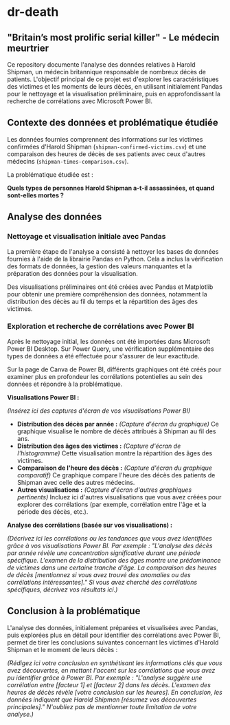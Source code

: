# dr-death

## "Britain’s most prolific serial killer" - Le médecin meurtrier

Ce repository documente l'analyse des données relatives à Harold Shipman, un médecin britannique responsable de nombreux décès de patients. L'objectif principal de ce projet est d'explorer les caractéristiques des victimes et les moments de leurs décès, en utilisant initialement Pandas pour le nettoyage et la visualisation préliminaire, puis en approfondissant la recherche de corrélations avec Microsoft Power BI.

## Contexte des données et problématique étudiée

Les données fournies comprennent des informations sur les victimes confirmées d'Harold Shipman (`shipman-confirmed-victims.csv`) et une comparaison des heures de décès de ses patients avec ceux d'autres médecins (`shipman-times-comparison.csv`).

La problématique étudiée est :

**Quels types de personnes Harold Shipman a-t-il assassinées, et quand sont-elles mortes ?**

## Analyse des données

### Nettoyage et visualisation initiale avec Pandas

La première étape de l'analyse a consisté à nettoyer les bases de données fournies à l'aide de la librairie Pandas en Python. Cela a inclus la vérification des formats de données, la gestion des valeurs manquantes et la préparation des données pour la visualisation.

Des visualisations préliminaires ont été créées avec Pandas et Matplotlib pour obtenir une première compréhension des données, notamment la distribution des décès au fil du temps et la répartition des âges des victimes.

### Exploration et recherche de corrélations avec Power BI

Après le nettoyage initial, les données ont été importées dans Microsoft Power BI Desktop. Sur Power Query, une vérification supplémentaire des types de données a été effectuée pour s'assurer de leur exactitude.

Sur la page de Canva de Power BI, différents graphiques ont été créés pour examiner plus en profondeur les corrélations potentielles au sein des données et répondre à la problématique.

**Visualisations Power BI :**

*(Insérez ici des captures d'écran de vos visualisations Power BI)*

* **Distribution des décès par année :** *(Capture d'écran du graphique)* Ce graphique visualise le nombre de décès attribués à Shipman au fil des ans.
* **Distribution des âges des victimes :** *(Capture d'écran de l'histogramme)* Cette visualisation montre la répartition des âges des victimes.
* **Comparaison de l'heure des décès :** *(Capture d'écran du graphique comparatif)* Ce graphique compare l'heure des décès des patients de Shipman avec celle des autres médecins.
* **Autres visualisations :** *(Capture d'écran d'autres graphiques pertinents)* Incluez ici d'autres visualisations que vous avez créées pour explorer des corrélations (par exemple, corrélation entre l'âge et la période des décès, etc.).

**Analyse des corrélations (basée sur vos visualisations) :**

*(Décrivez ici les corrélations ou les tendances que vous avez identifiées grâce à vos visualisations Power BI. Par exemple : "L'analyse des décès par année révèle une concentration significative durant une période spécifique. L'examen de la distribution des âges montre une prédominance de victimes dans une certaine tranche d'âge. La comparaison des heures de décès [mentionnez si vous avez trouvé des anomalies ou des corrélations intéressantes]." Si vous avez cherché des corrélations spécifiques, décrivez vos résultats ici.)*

## Conclusion à la problématique

L'analyse des données, initialement préparées et visualisées avec Pandas, puis explorées plus en détail pour identifier des corrélations avec Power BI, permet de tirer les conclusions suivantes concernant les victimes d'Harold Shipman et le moment de leurs décès :

*(Rédigez ici votre conclusion en synthétisant les informations clés que vous avez découvertes, en mettant l'accent sur les corrélations que vous avez pu identifier grâce à Power BI. Par exemple : "L'analyse suggère une corrélation entre [facteur 1] et [facteur 2] dans les décès. L'examen des heures de décès révèle [votre conclusion sur les heures]. En conclusion, les données indiquent que Harold Shipman [résumez vos découvertes principales]." N'oubliez pas de mentionner toute limitation de votre analyse.)*
